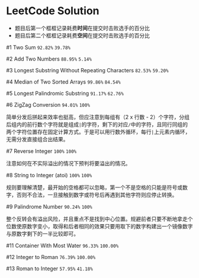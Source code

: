# LeetCode Solution
- 题目后第一个框框记录耗费**时间**在提交时击败选手的百分比
- 题目后第二个框框记录耗费**空间**在提交时击败选手的百分比

#1 Two Sum `92.82%` `39.78%`

#2 Add Two Numbers `88.95%` `5.14%`

#3 Longest Substring Without Repeating Characters `82.53%` `59.20%`

#4 Median of Two Sorted Arrays `99.86%` `84.54%`

#5 Longest Palindromic Substring `91.17%` `62.76%`

#6 ZigZag Conversion `94.01%` `100%`

简单分发后拼起来效率也挺高，但应注意到每组有（2 x 行数 - 2）个字符，分组后组内的前行数个字符就是组成`|`的字符，剩下的对应`/`中的字符，且同行同组的两个字符位置存在固定计算方式。于是可以用行数外循环，每行`|`上元素内循环，无需分发直接组合出结果。

\#7 Reverse Integer `100%` `100%`

注意如何在不实际溢出的情况下预判将要溢出的情况。

#8 String to Integer (atoi) `100%` `100%`

规则要理解清楚，最开始的空格都可以忽略，第一个不是空格的只能是符号或数字，否则不合法，一旦接触到数字或符号后再遇到其他字符则应停止转换。

\#9 Palindrome Number `90.24%` `100%`

整个反转会有溢出风险，并且重点不是找到中心位置。规避前者只要不断地拿走个位数使原数字变小，取得和后者相同的效果只要用取下的数字构建出一个镜像数字与原数字剩下的一半比较即可。

#11 Container With Most Water `96.33%` `100.00%`

#12 Integer to Roman `76.39%` `100.00%`

#13 Roman to Integer `57.95%` `41.18%`